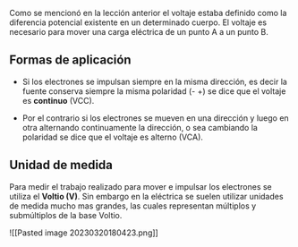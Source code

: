 Como se mencionó en la lección anterior el voltaje estaba definido como la diferencia potencial existente en un determinado cuerpo. El voltaje es necesario para mover una carga eléctrica de un punto A a un punto B.

## Formas de aplicación

- Si los electrones se impulsan siempre en la misma dirección, es decir la fuente conserva siempre la misma polaridad (- +) se dice que el voltaje es **continuo** (VCC).

- Por el contrario si los electrones se mueven en una dirección y luego en otra alternando continuamente la dirección, o sea cambiando la polaridad se dice que el voltaje es alterno (VCA).

## Unidad de medida

Para medir el trabajo realizado para mover e impulsar los electrones se utiliza el **Voltio (V)**.
Sin embargo en la eléctrica se suelen utilizar unidades de medida mucho mas grandes, las cuales representan múltiplos y submúltiplos de la base Voltio.

![[Pasted image 20230320180423.png]]
